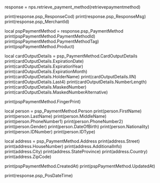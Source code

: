 
response = nps.retrieve_payment_method(retrievepaymentmethod)

print(response.psp_ResponseCod)
print(response.psp_ResponseMsg)
print(response.psp_MerchantId)

local pspPaymentMethod = response.psp_PaymentMethod
print(pspPaymentMethod.PaymentMethodId)
print(pspPaymentMethod.PaymentMethodTag)
print(pspPaymentMethod.Product)

local cardOutputDetails = psp_PaymentMethod.CardOutputDetails
print(cardOutputDetails.ExpirationDate)
print(cardOutputDetails.ExpirationYear)
print(cardOutputDetails.ExpirationMonth)
print(cardOutputDetails.HolderName)
print(cardOutputDetails.IIN)
print(cardOutputDetails.Last4)
print(cardOutputDetails.NumberLength)
print(cardOutputDetails.MaskedNumber)
print(cardOutputDetails.MaskedNumberAlternative)

print(pspPaymentMethod.FingerPrint)

local person = psp_PaymentMethod.Person
print(person.FirstName)
print(person.LastName)
print(person.MiddleName)
print(person.PhoneNumber1)
print(person.PhoneNumber2)
print(person.Gender)
print(person.DateOfBirth)
print(person.Nationality)
print(person.IDNumber)
print(person.IDType)


local address = psp_PaymentMethod.Address
print(address.Street)
print(address.HouseNumber)
print(address.AdditionalInfo)
print(address.City)
print(address.StateProvince)
print(address.Country)
print(address.ZipCode)

print(pspPaymentMethod.CreatedAt)
print(pspPaymentMethod.UpdatedAt)

print(response.psp_PosDateTime)
